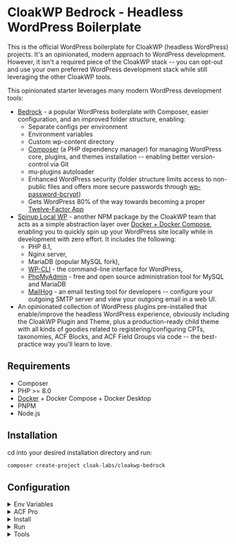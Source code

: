 # CloakWP Bedrock - Headless WordPress Boilerplate
This is the official WordPress boilerplate for CloakWP (headless WordPress) projects. It's an opinionated, modern approach to WordPress development. However, it isn't a required piece of the CloakWP stack -- you can opt-out and use your own preferred WordPress development stack while still leveraging the other CloakWP tools.

This opinionated starter leverages many modern WordPress development tools:
- [Bedrock](https://roots.io/bedrock/) - a popular WordPress boilerplate with Composer, easier configuration, and an improved folder structure, enabling:
  - Separate configs per environment
  - Environment variables
  - Custom wp-content directory
  - [Composer](https://getcomposer.org/) (a PHP dependency manager) for managing WordPress core, plugins, and themes installation -- enabling better version-control via Git
  - mu-plugins autoloader
  - Enhanced WordPress security (folder structure limits access to non-public files and offers more secure passwords through [wp-password-bcrypt](https://github.com/roots/wp-password-bcrypt))
  - Gets WordPress 80% of the way towards becoming a proper [Twelve-Factor App](http://12factor.net/)
- [Spinup Local WP](https://github.com/cloak-labs/cloakwp/tree/feat/localwp/packages/spinup-local-wp) - another NPM package by the CloakWP team that acts as a simple abstraction layer over [Docker + Docker Compose](https://docs.docker.com/compose/), enabling you to quickly spin up your WordPress site locally while in development with zero effort. It includes the following:
  - PHP 8.1,
  - Nginx server,
  - MariaDB (popular MySQL fork),
  - [WP-CLI](https://wp-cli.org/) - the command-line interface for WordPress,
  - [PhpMyAdmin](https://www.phpmyadmin.net/) - free and open source administration tool for MySQL and MariaDB
  - [MailHog](https://github.com/mailhog/MailHog) - an email testing tool for developers -- configure your outgoing SMTP server and view your outgoing email in a web UI.
- An opinionated collection of WordPress plugins pre-installed that enable/improve the headless WordPress experience, obviously including the CloakWP Plugin and Theme, plus a production-ready child theme with all kinds of goodies related to registering/configuring CPTs, taxonomies, ACF Blocks, and ACF Field Groups via code -- the best-practice way you'll learn to love.

## Requirements
- Composer
- PHP >= 8.0
- [Docker](https://www.docker.com/get-started) + Docker Compose + Docker Desktop
- PNPM
- Node.js

## Installation
cd into your desired installation directory and run:
```bash
composer create-project cloak-labs/cloakwp-bedrock
```

## Configuration
<details>
 <summary>Env Variables</summary>

Edit `.env.example` to your needs (there are many comments explaining things). During the `composer create-project` command described below (which also gets run automatically when you run `pnpm install` from the project root), a `.env` will automatically be created from `.env.example` -- so it's important to treat `.env.example` as the source of truth.

</details>

<details>
 <summary>ACF Pro</summary>

 It is highly recommended to purchase an Advanced Custom Fields (ACF) Pro license [here](https://www.advancedcustomfields.com/pro/#pricing-table), as this enables content-modelling features that most headless sites will require, such as repeater fields, ACF blocks, options pages, the gallery field, and more.

 Installing ACF Pro via composer requires a couple extra steps, since they need to validate your license. Follow [this article](https://www.advancedcustomfields.com/resources/installing-acf-pro-with-composer/) to create an `auth.json` file within the root backend folder (i.e. alongside `composer.json`).
</details>

<details>
 <summary>Install</summary>
Run the following at the project root:

```shell
pnpm install
```
Or alternatively, cd into the root of the backend folder and manually run:

```shell
pnpm composer create-project
```
The former simply runs the latter for you, but from the monorepo root.

</details>

<details>
 <summary>Run</summary>

```shell
pnpm dev
```

This runs `docker-compose up`, and Docker Compose will now start all the services:

```shell
Starting new-website-mysql    ... done
Starting new-website-composer ... done
Starting new-website-phpmyadmin ... done
Starting new-website-wordpress  ... done
Starting new-website-nginx      ... done
Starting new-website-mailhog    ... done
```

🚀 Open [http://localhost](http://localhost) in your browser

## PhpMyAdmin

PhpMyAdmin comes installed as a service in docker-compose.

🚀 Open [http://127.0.0.1:8082/](http://127.0.0.1:8082/) in your browser

## MailHog

MailHog comes installed as a service in docker-compose.

🚀 Open [http://0.0.0.0:8025/](http://0.0.0.0:8025/) in your browser

</details>
<details>
 <summary>Tools</summary>

[Read more](https://github.com/cloak-labs/cloakwp/tree/feat/localwp/packages/spinup-local-wp) about the CLI tools made available to you via the Spinup Local WP package, such as using WP-CLI, or running Docker/Composer commands. 
</details>